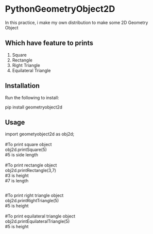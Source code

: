 # PythonGeometryObject2D
In this practice, i make my own distribution to make some 2D Geometry Object

Which have feature to prints
--
1. Square
2. Rectangle
3. Right Triangle
4. Equilateral Triangle

Installation
--
Run the following to install:

pip install geometryobject2d

Usage
--
import geometyobject2d as obj2d;<br><br>
#To print square object<br>
obj2d.printSquare(5)<br>
#5 is side length<br>
<br>
#To print rectangle object<br>
obj2d.printRectangle(3,7)<br>
#3 is height<br>
#7 is length<br>

<br>
#To print right triangle object<br>
obj2d.printRightTriangle(5)<br>
#5 is height<br>

<br>
#To print equilateral triangle object<br>
obj2d.printEquilateralTriangle(5)<br>
#5 is height
